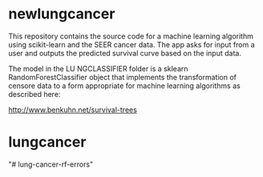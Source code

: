 newlungcancer
======

This repository contains the source code for a machine learning algorithm using scikit-learn and the SEER cancer data. The app asks for input from a user and outputs the predicted survival curve based on the input data.

The model in the LU
NGCLASSIFIER folder is a sklearn RandomForestClassifier object that implements the transformation of censore data to a form appropriate for machine learning algorithms as described here:

http://www.benkuhn.net/survival-trees



# lungcancer
"# lung-cancer-rf-errors" 
